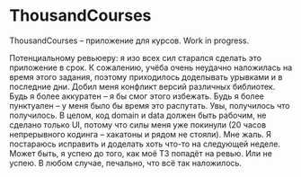 # ThousandCourses
ThousandCourses – приложение для курсов. Work in progress.

Потенциальному ревьюеру: я изо всех сил старался сделать это приложение в срок. К сожалению, учёба очень неудачно наложилась на время этого задания, поэтому приходилось доделывать урывками и в последние дни.
Добил меня конфликт версий различных библиотек. Будь я более аккуратен – я бы смог этого избежать. Будь я более пунктуален – у меня было бы время это распутать. Увы, получилось что получилось. В целом, код domain и data должен быть рабочим, не сделано только UI, потому что силы меня уже покинули (20 часов непрерывного кодинга – хакатоны и рядом не стояли). Мне жаль.
Я постараюсь исправить и доделать хоть что-то на следующей неделе. Может быть, я успею до того, как моё ТЗ попадёт на ревью. Или не успею. В любом случае, печально, что всё так наложилось.
